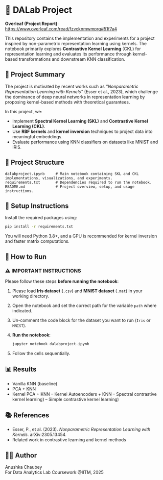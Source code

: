 
# 📘 DALab Project
**Overleaf (Project Report)**: https://www.overleaf.com/read/fzvcknmwmprq#51f7a4

This repository contains the implementation and experiments for a project inspired by non-parametric representation learning using kernels. The notebook primarily explores **Contrastive Kernel Learning** (CKL) for representation learning and evaluates its performance through kernel-based transformations and downstream KNN classification.

## 🧠 Project Summary

The project is motivated by recent works such as *"Nonparametric Representation Learning with Kernels"* (Esser et al., 2023), which challenge the dominance of deep neural networks in representation learning by proposing kernel-based methods with theoretical guarantees.

In this project, we:
- Implement **Spectral Kernel Learning (SKL)** and **Contrastive Kernel Learning (CKL)**.
- Use **RBF kernels** and **kernel inversion** techniques to project data into meaningful embeddings.
- Evaluate performance using KNN classifiers on datasets like MNIST and IRIS.

## 📁 Project Structure

```
dalabproject.ipynb     # Main notebook containing SKL and CKL implementations, visualizations, and experiments.
requirements.txt       # Dependencies required to run the notebook.
README.md              # Project overview, setup, and usage instructions.

```

## 🔧 Setup Instructions

Install the required packages using:
```bash
pip install -r requirements.txt
```

You will need Python 3.8+, and a GPU is recommended for kernel inversion and faster matrix computations.

## 🧪 How to Run

### ⚠️ IMPORTANT INSTRUCTIONS

Please follow these steps **before running the notebook**:

1. Please load **Iris dataset** (`.csv`) and **MNIST dataset** (`.mat`) in your working directory.

2. Open the notebook and set the correct path for the variable `path` where indicated.

3. Un-comment the code block for the dataset you want to run (`Iris` or `MNIST`).

4. **Run the notebook**:

   ```bash
   jupyter notebook dalabproject.ipynb

5. Follow the cells sequentially.

## 📊 Results

- Vanilla KNN (baseline)
- PCA + KNN
- Kernel PCA + KNN
– Kernel Autoencoders + KNN
– Spectral contrastive kernel learning)
– Simple contrastive kernel learning)

## 📚 References

- Esser, P., et al. (2023). *Nonparametric Representation Learning with Kernels*. arXiv:2305.13454.
- Related work in contrastive learning and kernel methods

## 🧑‍🔬 Author

Anushka Chaubey  
For Data Analytics Lab Coursework @IITM, 2025

